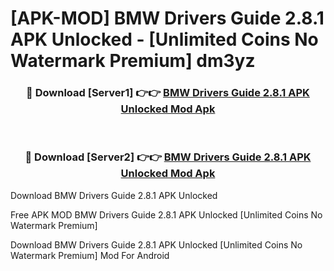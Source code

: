 # [APK-MOD] BMW Drivers Guide 2.8.1 APK Unlocked - [Unlimited Coins No Watermark Premium] dm3yz



<div align="center">
<h3>🔴 Download [Server1] 👉👉 <a href="https://momento.my/?title=BMW_Drivers_Guide_2.8.1_APK_Unlocked">BMW Drivers Guide 2.8.1 APK Unlocked Mod Apk</a></h3><br>

<h3>🔴 Download [Server2] 👉👉 <a href="https://momento.my/?title=BMW_Drivers_Guide_2.8.1_APK_Unlocked">BMW Drivers Guide 2.8.1 APK Unlocked Mod Apk</a></h3>
</div>



Download BMW Drivers Guide 2.8.1 APK Unlocked 

Free APK MOD BMW Drivers Guide 2.8.1 APK Unlocked [Unlimited Coins No Watermark Premium]

Download BMW Drivers Guide 2.8.1 APK Unlocked [Unlimited Coins No Watermark Premium] Mod For Android
